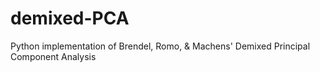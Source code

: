 demixed-PCA
===========

Python implementation of Brendel, Romo, &amp; Machens' Demixed Principal Component Analysis
